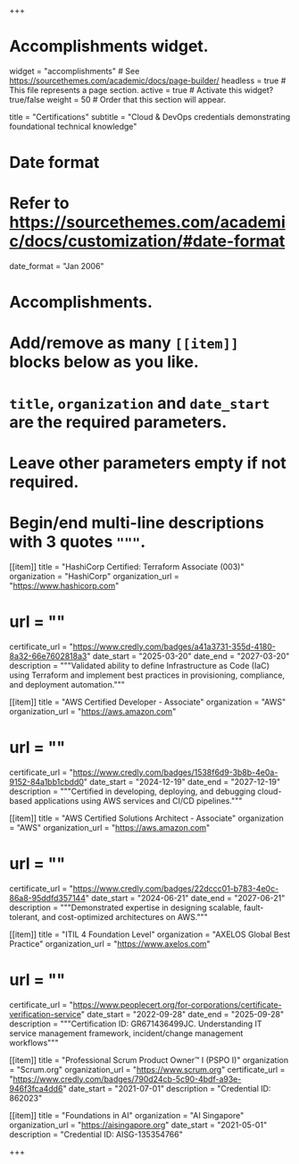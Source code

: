 +++
# Accomplishments widget.
widget = "accomplishments"  # See https://sourcethemes.com/academic/docs/page-builder/
headless = true  # This file represents a page section.
active = true  # Activate this widget? true/false
weight = 50  # Order that this section will appear.

title = "Certifications"
subtitle = "Cloud & DevOps credentials demonstrating foundational technical knowledge"

# Date format
#   Refer to https://sourcethemes.com/academic/docs/customization/#date-format
date_format = "Jan 2006"

# Accomplishments.
#   Add/remove as many `[[item]]` blocks below as you like.
#   `title`, `organization` and `date_start` are the required parameters.
#   Leave other parameters empty if not required.
#   Begin/end multi-line descriptions with 3 quotes `"""`.

[[item]]
  title = "HashiCorp Certified: Terraform Associate (003)"
  organization = "HashiCorp"
  organization_url = "https://www.hashicorp.com"
  # url = ""
  certificate_url = "https://www.credly.com/badges/a41a3731-355d-4180-8a32-66e7602818a3"
  date_start = "2025-03-20"
  date_end = "2027-03-20"
  description = """Validated ability to define Infrastructure as Code (IaC) using Terraform and implement best practices in provisioning, compliance, and deployment automation."""

[[item]]
  title = "AWS Certified Developer - Associate"
  organization = "AWS"
  organization_url = "https://aws.amazon.com"
  # url = ""
  certificate_url = "https://www.credly.com/badges/1538f6d9-3b8b-4e0a-9152-84a1bb1cbdd0"
  date_start = "2024-12-19"
  date_end = "2027-12-19"
  description = """Certified in developing, deploying, and debugging cloud-based applications using AWS services and CI/CD pipelines."""
  
[[item]]
  title = "AWS Certified Solutions Architect - Associate"
  organization = "AWS"
  organization_url = "https://aws.amazon.com"
  # url = ""
  certificate_url = "https://www.credly.com/badges/22dccc01-b783-4e0c-86a8-95ddfd357144"
  date_start = "2024-06-21"
  date_end = "2027-06-21"
  description = """Demonstrated expertise in designing scalable, fault-tolerant, and cost-optimized architectures on AWS."""
  
[[item]]
  title = "ITIL 4 Foundation Level"
  organization = "AXELOS Global Best Practice"
  organization_url = "https://www.axelos.com"
  # url = ""
  certificate_url = "https://www.peoplecert.org/for-corporations/certificate-verification-service"
  date_start = "2022-09-28"
  date_end = "2025-09-28"
  description = """Certification ID: GR671436499JC. Understanding IT service management framework, incident/change management workflows"""

[[item]]
  title = "Professional Scrum Product Owner™ I (PSPO I)"
  organization = "Scrum.org"
  organization_url = "https://www.scrum.org"
  certificate_url = "https://www.credly.com/badges/790d24cb-5c90-4bdf-a93e-946f3fca4dd6"
  date_start = "2021-07-01"
  description = "Credential ID: 862023"

[[item]]
  title = "Foundations in AI"
  organization = "AI Singapore"
  organization_url = "https://aisingapore.org"
  date_start = "2021-05-01"
  description = "Credential ID: AISG-135354766"

+++
